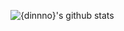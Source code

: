 ![{dinnno}'s github stats](https://github-readme-stats.vercel.app/api?username=dinnno&show_icons=true&&theme=tokyonight&count_private=true)
